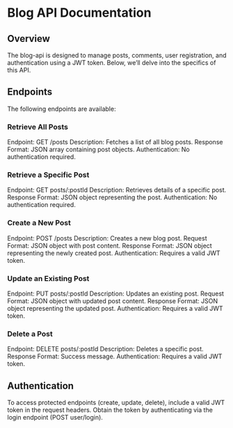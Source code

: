# Blog API Documentation
## Overview
The blog-api is designed to manage posts, comments, user registration, and authentication using a JWT token. Below, we’ll delve into the specifics of this API.
## Endpoints
The following endpoints are available:
### Retrieve All Posts
Endpoint: GET /posts
Description: Fetches a list of all blog posts.
Response Format: JSON array containing post objects.
Authentication: No authentication required.

### Retrieve a Specific Post
Endpoint: GET posts/:postId
Description: Retrieves details of a specific post.
Response Format: JSON object representing the post.
Authentication: No authentication required.

### Create a New Post
Endpoint: POST /posts
Description: Creates a new blog post.
Request Format: JSON object with post content.
Response Format: JSON object representing the newly created post.
Authentication: Requires a valid JWT token.

### Update an Existing Post
Endpoint: PUT posts/:postId
Description: Updates an existing post.
Request Format: JSON object with updated post content.
Response Format: JSON object representing the updated post.
Authentication: Requires a valid JWT token.

### Delete a Post
Endpoint: DELETE posts/:postId
Description: Deletes a specific post.
Response Format: Success message.
Authentication: Requires a valid JWT token.

## Authentication
To access protected endpoints (create, update, delete), include a valid JWT token in the request headers.
Obtain the token by authenticating via the login endpoint (POST user/login).
